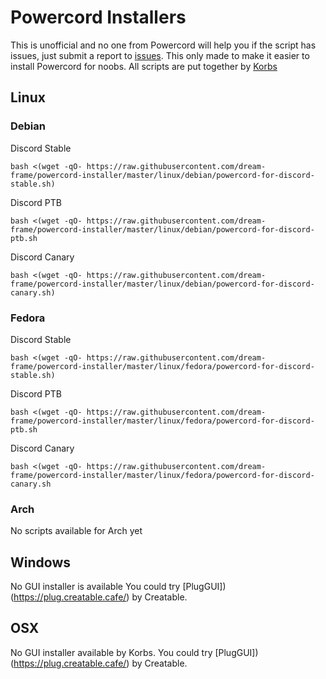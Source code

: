 # Powercord Installers
This is unofficial and no one from Powercord will help you if the script has issues, just submit a report to [issues](https://github.com/dream-frame/powercord-installer/issues).
This only made to make it easier to install Powercord for noobs.
All scripts are put together by [Korbs](https://Twitter.com/KorbsStudio)

## Linux
### Debian
Discord Stable
```
bash <(wget -qO- https://raw.githubusercontent.com/dream-frame/powercord-installer/master/linux/debian/powercord-for-discord-stable.sh)
```
Discord PTB
```
bash <(wget -qO- https://raw.githubusercontent.com/dream-frame/powercord-installer/master/linux/debian/powercord-for-discord-ptb.sh
```
Discord Canary
```
bash <(wget -qO- https://raw.githubusercontent.com/dream-frame/powercord-installer/master/linux/debian/powercord-for-discord-canary.sh)
```
### Fedora
Discord Stable
```
bash <(wget -qO- https://raw.githubusercontent.com/dream-frame/powercord-installer/master/linux/fedora/powercord-for-discord-stable.sh)
```
Discord PTB
```
bash <(wget -qO- https://raw.githubusercontent.com/dream-frame/powercord-installer/master/linux/fedora/powercord-for-discord-ptb.sh
```
Discord Canary
```
bash <(wget -qO- https://raw.githubusercontent.com/dream-frame/powercord-installer/master/linux/fedora/powercord-for-discord-canary.sh
```
### Arch
No scripts available for Arch yet

## Windows
No GUI installer is available
You could try [PlugGUI])(https://plug.creatable.cafe/) by Creatable.

## OSX
No GUI installer available by Korbs.
You could try [PlugGUI])(https://plug.creatable.cafe/) by Creatable.
